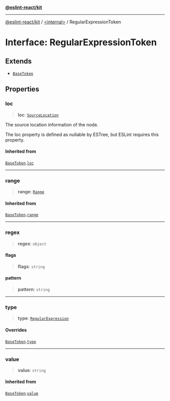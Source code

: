 [**@eslint-react/kit**](../../README.md)

***

[@eslint-react/kit](../../README.md) / [\<internal\>](../README.md) / RegularExpressionToken

# Interface: RegularExpressionToken

## Extends

- [`BaseToken`](BaseToken.md)

## Properties

### loc

> **loc**: [`SourceLocation`](SourceLocation.md)

The source location information of the node.

The loc property is defined as nullable by ESTree, but ESLint requires this property.

#### Inherited from

[`BaseToken`](BaseToken.md).[`loc`](BaseToken.md#loc)

***

### range

> **range**: [`Range`](../type-aliases/Range.md)

#### Inherited from

[`BaseToken`](BaseToken.md).[`range`](BaseToken.md#range)

***

### regex

> **regex**: `object`

#### flags

> **flags**: `string`

#### pattern

> **pattern**: `string`

***

### type

> **type**: [`RegularExpression`](../README.md#regularexpression)

#### Overrides

[`BaseToken`](BaseToken.md).[`type`](BaseToken.md#type)

***

### value

> **value**: `string`

#### Inherited from

[`BaseToken`](BaseToken.md).[`value`](BaseToken.md#value)
